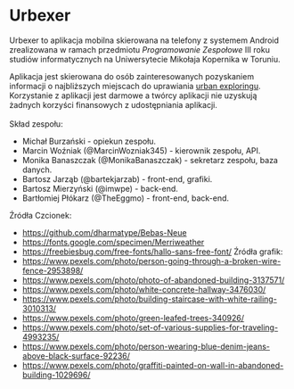 # Urbexer
Urbexer to aplikacja mobilna skierowana na telefony z systemem Android zrealizowana w ramach przedmiotu _Programowanie Zespołowe_ III roku studiów informatycznych na Uniwersytecie Mikołaja Kopernika w Toruniu.

Aplikacja jest skierowana do osób zainteresowanych pozyskaniem informacji o najbliższych miejscach do uprawiania [urban exploringu]. Korzystanie z aplikacji jest darmowe a twórcy aplikacji nie uzyskują żadnych korzyści finansowych z udostępniania aplikacji.<br><br>
Skład zespołu:
- Michał Burzański - opiekun zespołu.
- Marcin Woźniak (@MarcinWozniak345) - kierownik zespołu, API.
- Monika Banaszczak (@MonikaBanaszczak) - sekretarz zespołu, baza danych.
- Bartosz Jarząb (@bartekjarzab) - front-end, grafiki.
- Bartosz Mierzyński (@imwpe) - back-end.
- Bartłomiej Płókarz (@TheEggmo) - front-end, back-end.

Źródła Czcionek:
  - https://github.com/dharmatype/Bebas-Neue
  - https://fonts.google.com/specimen/Merriweather
  - https://freebiesbug.com/free-fonts/hallo-sans-free-font/
Źródła grafik:
  - https://www.pexels.com/photo/person-going-through-a-broken-wire-fence-2953898/
  - https://www.pexels.com/photo/photo-of-abandoned-building-3137571/
  - https://www.pexels.com/photo/white-concrete-hallway-3476030/
  - https://www.pexels.com/photo/building-staircase-with-white-railing-3010313/
  - https://www.pexels.com/photo/green-leafed-trees-340926/
  - https://www.pexels.com/photo/set-of-various-supplies-for-traveling-4993235/
  - https://www.pexels.com/photo/person-wearing-blue-denim-jeans-above-black-surface-92236/
  - https://www.pexels.com/photo/graffiti-painted-on-wall-in-abandoned-building-1029696/

[urban exploringu]: https://pl.wikipedia.org/wiki/Urban_exploration
